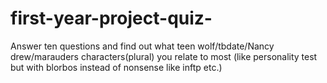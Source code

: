 # first-year-project-quiz-
Answer ten questions and find out what teen wolf/tbdate/Nancy drew/marauders characters(plural) you relate to most (like personality test but with blorbos instead of nonsense like inftp etc.)
